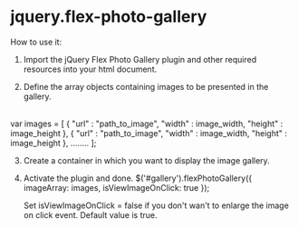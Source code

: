 # jquery.flex-photo-gallery

How to use it:
1. Import the jQuery Flex Photo Gallery plugin and other required resources into your html document.
    <script type="text/javascript" src="https://ajax.googleapis.com/ajax/libs/jquery/2.1.3/jquery.min.js"></script>
    <script type="text/javascript" src="js/jquery.flex-photo-gallery.js"></script>
    <link rel="stylesheet" type="text/css" href="css/jquery.flex-photo-gallery.css"/>
    
2. Define the array objects containing images to be presented in the gallery.
<br/>
    var images = [
      {
        "url" : "path_to_image",
        "width" : image_width,
        "height" : image_height
      },
      {
        "url" : "path_to_image",
        "width" : image_width,
        "height" : image_height
      },
      ........
    ];
    
3. Create a container in which you want to display the image gallery.
    <div id="gallery"></div>
  
4. Activate the plugin and done.
    $('#gallery').flexPhotoGallery({
        imageArray: images,
        isViewImageOnClick: true
    });
    
    Set isViewImageOnClick = false if you don't wan't to enlarge the image on click event. Default value is true.  
